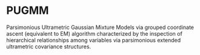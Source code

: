# PUGMM
Parsimonious Ultrametric Gaussian Mixture Models via grouped coordinate ascent (equivalent to EM) algorithm characterized by the inspection of hierarchical relationships among variables via parsimonious extended ultrametric covariance structures.
